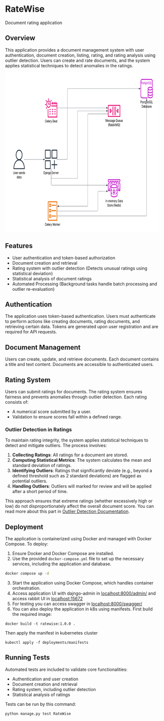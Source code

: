 # RateWise
Document rating application

## Overview
This application provides a document management system with user authentication, document creation, listing, rating, and rating analysis using outlier detection. Users can create and rate documents, and the system applies statistical techniques to detect anomalies in the ratings.

<img src="./docs/system_overview.png" width="800" height="520" />

## Features
- User authentication and token-based authorization
- Document creation and retrieval
- Rating system with outlier detection (Detects unusual ratings using statistical deviation)
- Statistical analysis of document ratings
- Automated Processing (Background tasks handle batch processing and outlier re-evaluation)

## Authentication
The application uses token-based authentication. Users must authenticate to perform actions like creating documents, rating documents, and retrieving certain data. Tokens are generated upon user registration and are required for API requests.

## Document Management
Users can create, update, and retrieve documents. Each document contains a title and text content. Documents are accessible to authenticated users.

## Rating System
Users can submit ratings for documents. The rating system ensures fairness and prevents anomalies through outlier detection. Each rating consists of:
- A numerical score submitted by a user.
- Validation to ensure scores fall within a defined range.

### Outlier Detection in Ratings
To maintain rating integrity, the system applies statistical techniques to detect and mitigate outliers. The process involves:
1. **Collecting Ratings**: All ratings for a document are stored.
2. **Computing Statistical Metrics**: The system calculates the mean and standard deviation of ratings.
3. **Identifying Outliers**: Ratings that significantly deviate (e.g., beyond a defined threshold such as 2 standard deviations) are flagged as potential outliers.
4. **Handling Outliers**: Outliers will marked for review and will be applied after a short period of time.

This approach ensures that extreme ratings (whether excessively high or low) do not disproportionately affect the overall document score.
You can read more about this part in [Outlier Detection Documentation](/docs/outlier-detection.md).

## Deployment
The application is containerized using Docker and managed with Docker Compose. To deploy:
1. Ensure Docker and Docker Compose are installed.
2. Use the provided `docker-compose.yml` file to set up the necessary services, including the application and database.
```bash
docker compose up -d 
```
3. Start the application using Docker Compose, which handles container orchestration.
4. Access application UI with dajngo-admin in [localhost:8000/admin/](http://localhost:8000/admin/) and access rabbit UI in [localhost:15672](http://localhost:15672)
5. For testing you can access swagger in [localhost:8000/swagger/](http://localhost:8000/swagger/)
6. You can also deploy the application in k8s using manifests.
First build the required image:
```
docker build -t ratewise:1.0.0 .
```
  Then apply the manifest in kubernetes cluster
```
kubectl apply -f deployments/manifests
```

## Running Tests
Automated tests are included to validate core functionalities:
- Authentication and user creation
- Document creation and retrieval
- Rating system, including outlier detection
- Statistical analysis of ratings

Tests can be run by this command:
```bash
python manage.py test RateWise
```

